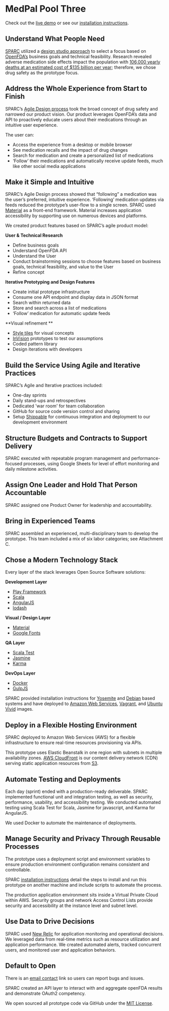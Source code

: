 # MedPal Pool Three

Check out the [live demo](http://medpal.sparcedge.com) or see our [installation instructions](INSTALLATION.md).

## Understand What People Need
[SPARC](http://sparcedge.com) utilized a [design studio approach](https://18f.gsa.gov/2014/09/25/design-studio-onrr/) to select a focus based on [OpenFDA’s](https://open.fda.gov/) business goals and technical feasibility. Research revealed adverse medication side effects impact the population with [106,000 yearly deaths at an estimated cost of $135 billion per year](http://www.fda.gov/Drugs/DevelopmentApprovalProcess/DevelopmentResources/DrugInteractionsLabeling/ucm110632.htm); therefore, we chose drug safety as the prototype focus.

## Address the Whole Experience from Start to Finish

SPARC’s [Agile Design process](http://www.sparcedge.com/what-an-agile-design-process-looks-like/) took the broad concept of drug safety and narrowed our product vision.  Our product leverages OpenFDA’s data and API to proactively educate users about their medications through an intuitive user experience.

The user can:

* Access the experience from a desktop or mobile browser
* See medication recalls and the impact of drug changes
* Search for medication and create a personalized list of medications 
* ‘Follow’ their medications and automatically receive update feeds, much like other social media applications

## Make it Simple and Intuitive

SPARC’s Agile Design process showed that “following” a medication was the user’s preferred, intuitive experience.  ‘Following’ medication updates via feeds reduced the prototype’s user-flow to a single screen. SPARC used [Material](https://material.angularjs.org/latest/#/) as a front-end framework. Material increases application accessibility by supporting use on numerous devices and platforms.

We created product features based on SPARC’s agile product model: 

**User & Technical Research**

* Define business goals 
* Understand OpenFDA API
* Understand the User 
* Conduct brainstorming sessions to choose features based on business goals, technical feasibility, and value to the User
* Refine concept

**Iterative Prototyping and Design Features**

* Create initial prototype infrastructure
* Consume one API endpoint and display data in JSON format
* Search within returned data
* Store and search across a list of medications
* ‘Follow’ medication for automatic update feeds

**Visual refinement **

* [Style tiles](http://styletil.es/) for visual concepts
* [InVision](http://www.invisionapp.com/) prototypes to test our assumptions
* Coded pattern library
* Design iterations with developers
 
## Build the Service Using Agile and Iterative Practices

SPARC’s Agile and Iterative practices included:

* One-day sprints 
* Daily stand-ups and retrospectives
* Dedicated 'war room' for team collaboration 
* GitHub for source code version control and sharing
* Setup [Shippable](https://www.shippable.com/) for continuous integration and deployment to our development environment

## Structure Budgets and Contracts to Support Delivery

SPARC executed with repeatable program management and performance-focused processes, using Google Sheets for level of effort monitoring and daily milestone activities. 

## Assign One Leader and Hold That Person Accountable

SPARC assigned one Product Owner for leadership and accountability. 

## Bring in Experienced Teams

SPARC assembled an experienced, multi-disciplinary team to develop the prototype. This team included a mix of six labor categories; see Attachment C.

## Chose a Modern Technology Stack

Every layer of the stack leverages Open Source Software solutions:

**Development Layer**

* [Play Framework](https://www.playframework.com/)
* [Scala](http://www.scala-lang.org/)
* [AngularJS](https://angularjs.org/)
* [lodash](https://lodash.com/)

**Visual / Design Layer**

* [Material](https://material.angularjs.org/latest/#/)
* [Google Fonts](https://www.google.com/fonts)

**QA Layer**

* [Scala Test](http://scalatest.org/)
* [Jasmine](http://jasmine.github.io/)
* [Karma](http://karma-runner.github.io/0.12/index.html)

**DevOps Layer**

* [Docker](https://www.docker.com/)
* [GulpJS](http://gulpjs.com/)

SPARC provided installation instructions for [Yosemite](https://en.wikipedia.org/wiki/OS_X_Yosemite) and [Debian](https://www.debian.org/) based systems and have deployed to [Amazon Web Services](http://aws.amazon.com/), [Vagrant](https://www.vagrantup.com/), and [Ubuntu Vivid](http://releases.ubuntu.com/15.04/) images.

## Deploy in a Flexible Hosting Environment

SPARC deployed to Amazon Web Services (AWS) for a flexible infrastructure to ensure real-time resources provisioning via APIs.

This prototype uses Elastic Beanstalk in one region with subnets in multiple availability zones. [AWS CloudFront](http://aws.amazon.com/cloudfront/) is our content delivery network (CDN) serving static application resources from [S3](http://aws.amazon.com/s3/).

## Automate Testing and Deployments

Each day (sprint) ended with a production-ready deliverable. SPARC implemented functional unit and integration testing, as well as security, performance, usability, and accessibility testing. We conducted automated testing using Scala Test for Scala, Jasmine for javascript, and Karma for AngularJS.

We used Docker to automate the maintenance of deployments. 

## Manage Security and Privacy Through Reusable Processes

The prototype uses a deployment script and environment variables to ensure production environment configuration remains consistent and controllable.

SPARC [installation instructions](INSTALLATION.md) detail the steps to install and run this prototype on another machine and include scripts to automate the process.

The production application environment sits inside a Virtual Private Cloud within AWS. Security groups and network Access Control Lists provide security and accessibility at the instance level and subnet level.

## Use Data to Drive Decisions

SPARC used [New Relic](http://newrelic.com/) for application monitoring and operational decisions.  We leveraged data from real-time metrics such as resource utilization and application performance.  We created automated alerts, tracked concurrent users, and monitored user and application behaviors.

## Default to Open

There is an [email contact](mailto:18f@sparcedge.com) link so users can report bugs and issues.

SPARC created an API layer to interact with and aggregate openFDA results and demonstrate OAuth2 competency.

We open sourced all prototype code via GitHub under the [MIT License](LICENSE.md).
